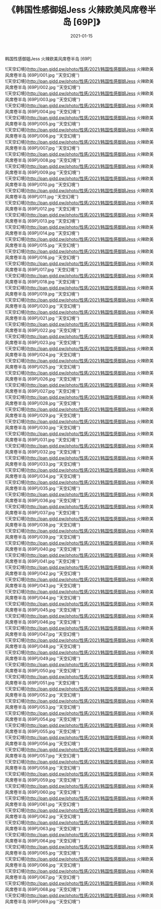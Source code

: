 ﻿---
layout: post
title:  《韩国性感御姐Jess 火辣欧美风席卷半岛 [69P]》
date:   2021-01-15
img: http://pan.gjdd.pw/photo/性感/2021/韩国性感御姐Jess 火辣欧美风席卷半岛 [69P]/000.jpg
categories: [美女, 性感, 泳衣]
---

韩国性感御姐Jess 火辣欧美风席卷半岛 [69P]



![天空幻境](http://pan.gjdd.pw/photo/性感/2021/韩国性感御姐Jess 火辣欧美风席卷半岛 [69P]/001.jpg ''天空幻境'') <br>
![天空幻境](http://pan.gjdd.pw/photo/性感/2021/韩国性感御姐Jess 火辣欧美风席卷半岛 [69P]/002.jpg ''天空幻境'') <br>
![天空幻境](http://pan.gjdd.pw/photo/性感/2021/韩国性感御姐Jess 火辣欧美风席卷半岛 [69P]/003.jpg ''天空幻境'') <br>
![天空幻境](http://pan.gjdd.pw/photo/性感/2021/韩国性感御姐Jess 火辣欧美风席卷半岛 [69P]/004.jpg ''天空幻境'') <br>
![天空幻境](http://pan.gjdd.pw/photo/性感/2021/韩国性感御姐Jess 火辣欧美风席卷半岛 [69P]/005.jpg ''天空幻境'') <br>
![天空幻境](http://pan.gjdd.pw/photo/性感/2021/韩国性感御姐Jess 火辣欧美风席卷半岛 [69P]/006.jpg ''天空幻境'') <br>
![天空幻境](http://pan.gjdd.pw/photo/性感/2021/韩国性感御姐Jess 火辣欧美风席卷半岛 [69P]/007.jpg ''天空幻境'') <br>
![天空幻境](http://pan.gjdd.pw/photo/性感/2021/韩国性感御姐Jess 火辣欧美风席卷半岛 [69P]/008.jpg ''天空幻境'') <br>
![天空幻境](http://pan.gjdd.pw/photo/性感/2021/韩国性感御姐Jess 火辣欧美风席卷半岛 [69P]/009.jpg ''天空幻境'') <br>
![天空幻境](http://pan.gjdd.pw/photo/性感/2021/韩国性感御姐Jess 火辣欧美风席卷半岛 [69P]/010.jpg ''天空幻境'') <br>
![天空幻境](http://pan.gjdd.pw/photo/性感/2021/韩国性感御姐Jess 火辣欧美风席卷半岛 [69P]/011.jpg ''天空幻境'') <br>
![天空幻境](http://pan.gjdd.pw/photo/性感/2021/韩国性感御姐Jess 火辣欧美风席卷半岛 [69P]/012.jpg ''天空幻境'') <br>
![天空幻境](http://pan.gjdd.pw/photo/性感/2021/韩国性感御姐Jess 火辣欧美风席卷半岛 [69P]/013.jpg ''天空幻境'') <br>
![天空幻境](http://pan.gjdd.pw/photo/性感/2021/韩国性感御姐Jess 火辣欧美风席卷半岛 [69P]/014.jpg ''天空幻境'') <br>
![天空幻境](http://pan.gjdd.pw/photo/性感/2021/韩国性感御姐Jess 火辣欧美风席卷半岛 [69P]/015.jpg ''天空幻境'') <br>
![天空幻境](http://pan.gjdd.pw/photo/性感/2021/韩国性感御姐Jess 火辣欧美风席卷半岛 [69P]/016.jpg ''天空幻境'') <br>
![天空幻境](http://pan.gjdd.pw/photo/性感/2021/韩国性感御姐Jess 火辣欧美风席卷半岛 [69P]/017.jpg ''天空幻境'') <br>
![天空幻境](http://pan.gjdd.pw/photo/性感/2021/韩国性感御姐Jess 火辣欧美风席卷半岛 [69P]/018.jpg ''天空幻境'') <br>
![天空幻境](http://pan.gjdd.pw/photo/性感/2021/韩国性感御姐Jess 火辣欧美风席卷半岛 [69P]/019.jpg ''天空幻境'') <br>
![天空幻境](http://pan.gjdd.pw/photo/性感/2021/韩国性感御姐Jess 火辣欧美风席卷半岛 [69P]/020.jpg ''天空幻境'') <br>
![天空幻境](http://pan.gjdd.pw/photo/性感/2021/韩国性感御姐Jess 火辣欧美风席卷半岛 [69P]/021.jpg ''天空幻境'') <br>
![天空幻境](http://pan.gjdd.pw/photo/性感/2021/韩国性感御姐Jess 火辣欧美风席卷半岛 [69P]/022.jpg ''天空幻境'') <br>
![天空幻境](http://pan.gjdd.pw/photo/性感/2021/韩国性感御姐Jess 火辣欧美风席卷半岛 [69P]/023.jpg ''天空幻境'') <br>
![天空幻境](http://pan.gjdd.pw/photo/性感/2021/韩国性感御姐Jess 火辣欧美风席卷半岛 [69P]/024.jpg ''天空幻境'') <br>
![天空幻境](http://pan.gjdd.pw/photo/性感/2021/韩国性感御姐Jess 火辣欧美风席卷半岛 [69P]/025.jpg ''天空幻境'') <br>
![天空幻境](http://pan.gjdd.pw/photo/性感/2021/韩国性感御姐Jess 火辣欧美风席卷半岛 [69P]/026.jpg ''天空幻境'') <br>
![天空幻境](http://pan.gjdd.pw/photo/性感/2021/韩国性感御姐Jess 火辣欧美风席卷半岛 [69P]/027.jpg ''天空幻境'') <br>
![天空幻境](http://pan.gjdd.pw/photo/性感/2021/韩国性感御姐Jess 火辣欧美风席卷半岛 [69P]/028.jpg ''天空幻境'') <br>
![天空幻境](http://pan.gjdd.pw/photo/性感/2021/韩国性感御姐Jess 火辣欧美风席卷半岛 [69P]/029.jpg ''天空幻境'') <br>
![天空幻境](http://pan.gjdd.pw/photo/性感/2021/韩国性感御姐Jess 火辣欧美风席卷半岛 [69P]/030.jpg ''天空幻境'') <br>
![天空幻境](http://pan.gjdd.pw/photo/性感/2021/韩国性感御姐Jess 火辣欧美风席卷半岛 [69P]/031.jpg ''天空幻境'') <br>
![天空幻境](http://pan.gjdd.pw/photo/性感/2021/韩国性感御姐Jess 火辣欧美风席卷半岛 [69P]/032.jpg ''天空幻境'') <br>
![天空幻境](http://pan.gjdd.pw/photo/性感/2021/韩国性感御姐Jess 火辣欧美风席卷半岛 [69P]/033.jpg ''天空幻境'') <br>
![天空幻境](http://pan.gjdd.pw/photo/性感/2021/韩国性感御姐Jess 火辣欧美风席卷半岛 [69P]/034.jpg ''天空幻境'') <br>
![天空幻境](http://pan.gjdd.pw/photo/性感/2021/韩国性感御姐Jess 火辣欧美风席卷半岛 [69P]/035.jpg ''天空幻境'') <br>
![天空幻境](http://pan.gjdd.pw/photo/性感/2021/韩国性感御姐Jess 火辣欧美风席卷半岛 [69P]/036.jpg ''天空幻境'') <br>
![天空幻境](http://pan.gjdd.pw/photo/性感/2021/韩国性感御姐Jess 火辣欧美风席卷半岛 [69P]/037.jpg ''天空幻境'') <br>
![天空幻境](http://pan.gjdd.pw/photo/性感/2021/韩国性感御姐Jess 火辣欧美风席卷半岛 [69P]/038.jpg ''天空幻境'') <br>
![天空幻境](http://pan.gjdd.pw/photo/性感/2021/韩国性感御姐Jess 火辣欧美风席卷半岛 [69P]/039.jpg ''天空幻境'') <br>
![天空幻境](http://pan.gjdd.pw/photo/性感/2021/韩国性感御姐Jess 火辣欧美风席卷半岛 [69P]/040.jpg ''天空幻境'') <br>
![天空幻境](http://pan.gjdd.pw/photo/性感/2021/韩国性感御姐Jess 火辣欧美风席卷半岛 [69P]/041.jpg ''天空幻境'') <br>
![天空幻境](http://pan.gjdd.pw/photo/性感/2021/韩国性感御姐Jess 火辣欧美风席卷半岛 [69P]/042.jpg ''天空幻境'') <br>
![天空幻境](http://pan.gjdd.pw/photo/性感/2021/韩国性感御姐Jess 火辣欧美风席卷半岛 [69P]/043.jpg ''天空幻境'') <br>
![天空幻境](http://pan.gjdd.pw/photo/性感/2021/韩国性感御姐Jess 火辣欧美风席卷半岛 [69P]/044.jpg ''天空幻境'') <br>
![天空幻境](http://pan.gjdd.pw/photo/性感/2021/韩国性感御姐Jess 火辣欧美风席卷半岛 [69P]/045.jpg ''天空幻境'') <br>
![天空幻境](http://pan.gjdd.pw/photo/性感/2021/韩国性感御姐Jess 火辣欧美风席卷半岛 [69P]/046.jpg ''天空幻境'') <br>
![天空幻境](http://pan.gjdd.pw/photo/性感/2021/韩国性感御姐Jess 火辣欧美风席卷半岛 [69P]/047.jpg ''天空幻境'') <br>
![天空幻境](http://pan.gjdd.pw/photo/性感/2021/韩国性感御姐Jess 火辣欧美风席卷半岛 [69P]/048.jpg ''天空幻境'') <br>
![天空幻境](http://pan.gjdd.pw/photo/性感/2021/韩国性感御姐Jess 火辣欧美风席卷半岛 [69P]/049.jpg ''天空幻境'') <br>
![天空幻境](http://pan.gjdd.pw/photo/性感/2021/韩国性感御姐Jess 火辣欧美风席卷半岛 [69P]/050.jpg ''天空幻境'') <br>
![天空幻境](http://pan.gjdd.pw/photo/性感/2021/韩国性感御姐Jess 火辣欧美风席卷半岛 [69P]/051.jpg ''天空幻境'') <br>
![天空幻境](http://pan.gjdd.pw/photo/性感/2021/韩国性感御姐Jess 火辣欧美风席卷半岛 [69P]/052.jpg ''天空幻境'') <br>
![天空幻境](http://pan.gjdd.pw/photo/性感/2021/韩国性感御姐Jess 火辣欧美风席卷半岛 [69P]/053.jpg ''天空幻境'') <br>
![天空幻境](http://pan.gjdd.pw/photo/性感/2021/韩国性感御姐Jess 火辣欧美风席卷半岛 [69P]/054.jpg ''天空幻境'') <br>
![天空幻境](http://pan.gjdd.pw/photo/性感/2021/韩国性感御姐Jess 火辣欧美风席卷半岛 [69P]/055.jpg ''天空幻境'') <br>
![天空幻境](http://pan.gjdd.pw/photo/性感/2021/韩国性感御姐Jess 火辣欧美风席卷半岛 [69P]/056.jpg ''天空幻境'') <br>
![天空幻境](http://pan.gjdd.pw/photo/性感/2021/韩国性感御姐Jess 火辣欧美风席卷半岛 [69P]/057.jpg ''天空幻境'') <br>
![天空幻境](http://pan.gjdd.pw/photo/性感/2021/韩国性感御姐Jess 火辣欧美风席卷半岛 [69P]/058.jpg ''天空幻境'') <br>
![天空幻境](http://pan.gjdd.pw/photo/性感/2021/韩国性感御姐Jess 火辣欧美风席卷半岛 [69P]/059.jpg ''天空幻境'') <br>
![天空幻境](http://pan.gjdd.pw/photo/性感/2021/韩国性感御姐Jess 火辣欧美风席卷半岛 [69P]/060.jpg ''天空幻境'') <br>
![天空幻境](http://pan.gjdd.pw/photo/性感/2021/韩国性感御姐Jess 火辣欧美风席卷半岛 [69P]/061.jpg ''天空幻境'') <br>
![天空幻境](http://pan.gjdd.pw/photo/性感/2021/韩国性感御姐Jess 火辣欧美风席卷半岛 [69P]/062.jpg ''天空幻境'') <br>
![天空幻境](http://pan.gjdd.pw/photo/性感/2021/韩国性感御姐Jess 火辣欧美风席卷半岛 [69P]/063.jpg ''天空幻境'') <br>
![天空幻境](http://pan.gjdd.pw/photo/性感/2021/韩国性感御姐Jess 火辣欧美风席卷半岛 [69P]/064.jpg ''天空幻境'') <br>
![天空幻境](http://pan.gjdd.pw/photo/性感/2021/韩国性感御姐Jess 火辣欧美风席卷半岛 [69P]/065.jpg ''天空幻境'') <br>
![天空幻境](http://pan.gjdd.pw/photo/性感/2021/韩国性感御姐Jess 火辣欧美风席卷半岛 [69P]/066.jpg ''天空幻境'') <br>
![天空幻境](http://pan.gjdd.pw/photo/性感/2021/韩国性感御姐Jess 火辣欧美风席卷半岛 [69P]/067.jpg ''天空幻境'') <br>
![天空幻境](http://pan.gjdd.pw/photo/性感/2021/韩国性感御姐Jess 火辣欧美风席卷半岛 [69P]/068.jpg ''天空幻境'') <br>
![天空幻境](http://pan.gjdd.pw/photo/性感/2021/韩国性感御姐Jess 火辣欧美风席卷半岛 [69P]/069.jpg ''天空幻境'') <br>